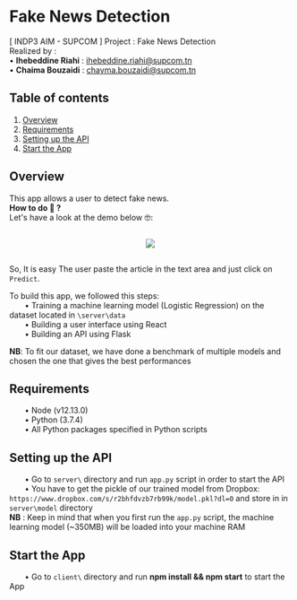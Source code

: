# Fake News Detection
[ INDP3 AIM - SUPCOM ] Project : Fake News Detection  
Realized by :  
• **Ihebeddine Riahi** : ihebeddine.riahi@supcom.tn  
• **Chaima Bouzaidi** : chayma.bouzaidi@supcom.tn  

## Table of contents
1. [Overview](#Overview)
2. [Requirements](#Requirements)
3. [Setting up the API](#Setup)  
4. [Start the App](#StartApp)


<a name="Overview"/>  

## Overview
This app allows a user to detect fake news.  
**How to do 🤔 ?**  
Let's have a look at the demo below 🤓:  

<p align="center">
    <img src="https://user-images.githubusercontent.com/53185260/71126464-59729700-21e9-11ea-9feb-73bc750f372b.gif"  style="margin:15px">
</p>

So, It is easy The user paste the article in the text area and just click on `Predict`.  

To build this app, we followed this steps:  
&nbsp;&nbsp;&nbsp;&nbsp;&nbsp;&nbsp; • Training a machine learning model (Logistic Regression) on the dataset located in `\server\data`   
&nbsp;&nbsp;&nbsp;&nbsp;&nbsp;&nbsp; • Building a user interface using React  
&nbsp;&nbsp;&nbsp;&nbsp;&nbsp;&nbsp; • Building an API using Flask  

**NB**: To fit our dataset, we have done a benchmark of multiple models and chosen the one that gives the best performances  

<a name="Requirements"/>

## Requirements
&nbsp;&nbsp;&nbsp;&nbsp;&nbsp;&nbsp; • Node (v12.13.0)  
&nbsp;&nbsp;&nbsp;&nbsp;&nbsp;&nbsp; • Python (3.7.4)  
&nbsp;&nbsp;&nbsp;&nbsp;&nbsp;&nbsp; • All Python packages specified in Python scripts  
 

<a name="Setup"/>

## Setting up the API
&nbsp;&nbsp;&nbsp;&nbsp;&nbsp;&nbsp; • Go to `server\` directory and run `app.py` script in order to start the API  
&nbsp;&nbsp;&nbsp;&nbsp;&nbsp;&nbsp; • You have to get the pickle of our trained model from Dropbox: `https://www.dropbox.com/s/r2bhfdvzb7rb99k/model.pkl?dl=0` and store in in `server\model` directory  
**NB** : Keep in mind that when you first run the `app.py` script, the machine learning model (~350MB) will be loaded into your machine RAM  
  


<a name="StartApp"/>

## Start the App  
&nbsp;&nbsp;&nbsp;&nbsp;&nbsp;&nbsp; • Go to `client\` directory and run **npm install && npm start** to start the App  